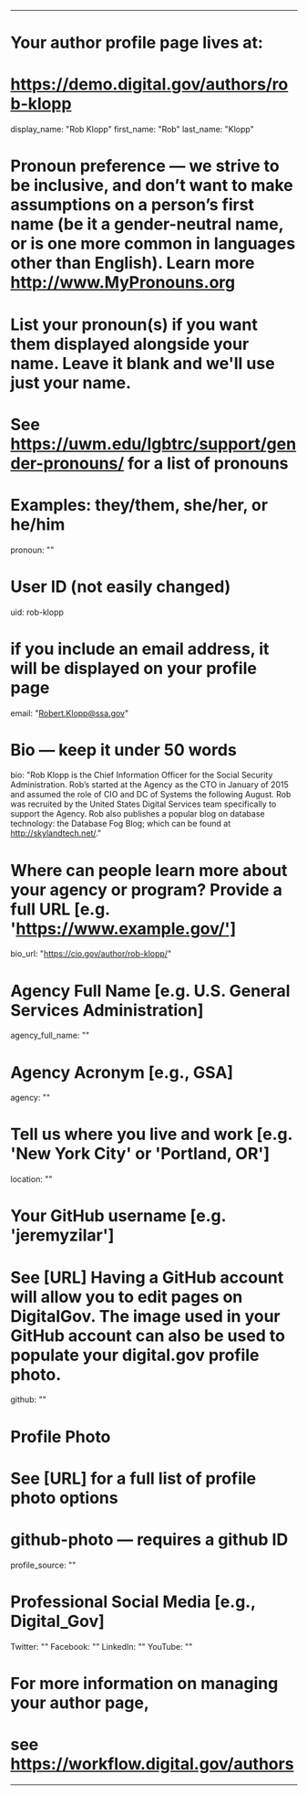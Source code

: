 
---

# Your author profile page lives at:
# https://demo.digital.gov/authors/rob-klopp

display_name: "Rob Klopp"
first_name: "Rob"
last_name: "Klopp"

# Pronoun preference — we strive to be inclusive, and don’t want to make assumptions on a person’s first name (be it a gender-neutral name, or is one more common in languages other than English). Learn more http://www.MyPronouns.org
# List your pronoun(s) if you want them displayed alongside your name. Leave it blank and we'll use just your name.
# See https://uwm.edu/lgbtrc/support/gender-pronouns/ for a list of pronouns
# Examples: they/them, she/her, or he/him
pronoun: ""

# User ID (not easily changed)
uid: rob-klopp

# if you include an email address, it will be displayed on your profile page
email: "Robert.Klopp@ssa.gov"

# Bio — keep it under 50 words
bio: "Rob Klopp is the Chief Information Officer for the Social Security Administration. Rob’s started at the Agency as the CTO in January of 2015 and assumed the role of CIO and DC of Systems the following August. Rob was recruited by the United States Digital Services team specifically to support the Agency. Rob also publishes a popular blog on database technology: the Database Fog Blog; which can be found at http://skylandtech.net/."

# Where can people learn more about your agency or program? Provide a full URL [e.g. 'https://www.example.gov/']
bio_url: "https://cio.gov/author/rob-klopp/"

# Agency Full Name [e.g. U.S. General Services Administration]
agency_full_name: ""

# Agency Acronym [e.g., GSA]
agency: ""

# Tell us where you live and work [e.g. 'New York City' or 'Portland, OR']
location: ""

# Your GitHub username [e.g. 'jeremyzilar']
# See [URL] Having a GitHub account will allow you to edit pages on DigitalGov. The image used in your GitHub account can also be used to populate your digital.gov profile photo.
github: ""

# Profile Photo
# See [URL] for a full list of profile photo options
# github-photo — requires a github ID
profile_source: ""

# Professional Social Media [e.g., Digital_Gov]
Twitter: ""
Facebook: ""
LinkedIn: ""
YouTube: ""

# For more information on managing your author page,
# see https://workflow.digital.gov/authors

---

